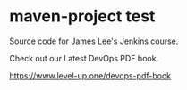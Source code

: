 # maven-project test
Source code for James Lee's Jenkins course.

Check out our Latest DevOps PDF book.

https://www.level-up.one/devops-pdf-book
